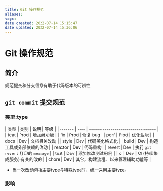 ```yaml
---
title: Git 操作规范
aliases: 
tags: 
date created: 2022-07-14 15:15:47
date updated: 2022-07-14 15:36:06
---
```


# Git 操作规范

## 简介

规范提交和分支信息有助于代码版本的可辨性

## `git commit` 提交规范

### 类型:type

| 类型    | 类别 | 说明                               | 等级 |
| ------- | ---- | ---------------------------------- |
| feat    | Prod | 增加新功能                         |
| fix     | Prod | 修复 bug                           |
| perf    | Prod | 优化性能                           |
| docs    | Dev  | 文档相关改动                       |
| style   | Dev  | 代码美化格式化                     |
| build   | Dev  | 构造工具或外部依赖的改动           |
| reactor | Dev  | 代码重构                           |
| revert  | Dev  | 执行 `git revert` 打印的 `message` |
| test    | Dev  | 添加修改测试用例                   |
| ci      | Dev  | CI (持续集成服务) 有关的改的       |
| chore   | Dev  | 其它，构建流程、以来管理辅助功能等 |
- 当一次改动包括主要type与特殊type时，统一采用主要type。
### 影响

